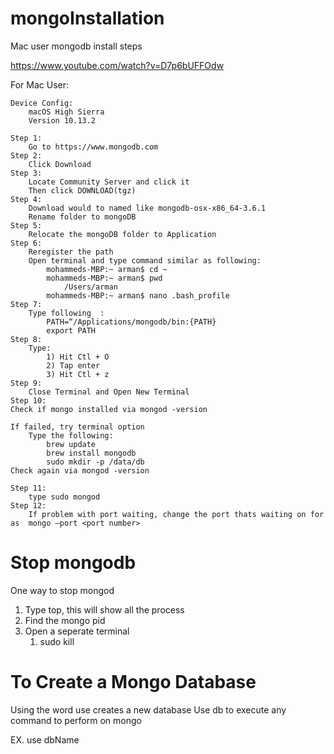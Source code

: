 # mongoInstallation

Mac user mongodb install steps

https://www.youtube.com/watch?v=D7p6bUFFOdw

For Mac User:
	
	Device Config:
		macOS High Sierra
		Version 10.13.2
	
	Step 1:
		Go to https://www.mongodb.com
	Step 2:
		Click Download
	Step 3: 
		Locate Community Server and click it
		Then click DOWNLOAD(tgz)
	Step 4:
		Download would to named like mongodb-osx-x86_64-3.6.1
		Rename folder to mongoDB
	Step 5:
		Relocate the mongoDB folder to Application
	Step 6:
		Reregister the path 
		Open terminal and type command similar as following:
			mohammeds-MBP:~ arman$ cd ~
			mohammeds-MBP:~ arman$ pwd
				/Users/arman
			mohammeds-MBP:~ arman$ nano .bash_profile 
	Step 7:
		Type following	:
			PATH=“/Applications/mongodb/bin:{PATH}
			export PATH
	Step 8:
		Type:
			1) Hit Ctl + O
			2) Tap enter
			3) Hit Ctl + z
	Step 9:
		Close Terminal and Open New Terminal
	Step 10:
	Check if mongo installed via mongod -version
	
	If failed, try terminal option
		Type the following:
			brew update
			brew install mongodb
			sudo mkdir -p /data/db
	Check again via mongod -version

	Step 11:
		type sudo mongod 
	Step 12:
		If problem with port waiting, change the port thats waiting on for as  mongo —port <port number>



# Stop mongodb

One way to stop mongod
1. Type top, this will show all the process
2. Find the mongo pid 
3. Open a seperate terminal
    1. sudo kill <the PID Number>

# To Create a Mongo Database
Using the word use creates a new database
Use db to execute any command to perform on mongo

EX. use dbName
	
